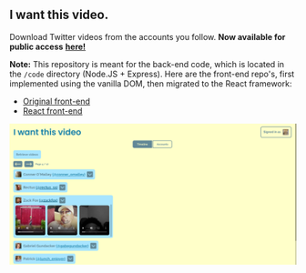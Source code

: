 ## I want this video.

Download Twitter videos from the accounts you follow. **Now available for public access** [**here!**](https://master.d3hzc83ckxw5ab.amplifyapp.com/)

**Note:** This repository is meant for the back-end code, which is located in the `/code` directory (Node.JS + Express). Here are the front-end repo's, first implemented using the vanilla DOM, then migrated to the React framework:  
- [Original front-end](https://github.com/chandrap2/video-frontend)  
- [React front-end](https://github.com/chandrap2/react-frontend)

![Screenshot of webapp](https://raw.githubusercontent.com/chandrap2/Iwantthisvideo/master/preview.png)
